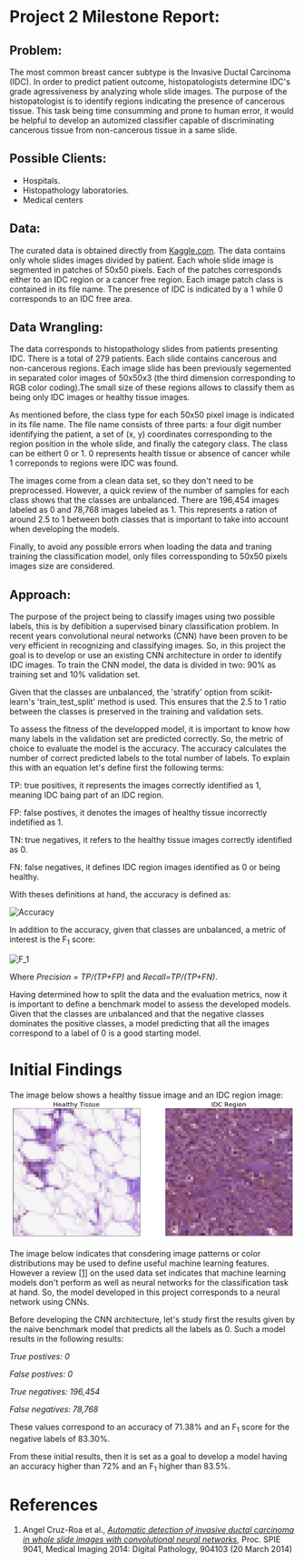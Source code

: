 # Project 2 Milestone Report: 

## Problem:
The most common breast cancer subtype is the Invasive Ductal Carcinoma (IDC). In order to predict patient outcome, histopatologists determine IDC's grade agressiveness by analyzing whole slide images. The purpose of the histopatologist is to identify regions indicating the presence of cancerous tissue. This task being time consumming and prone to human error, it would be helpful to develop an automized classifier capable of discriminating cancerous tissue from non-cancerous tissue in a same slide.

## Possible Clients:
* Hospitals.
* Histopathology laboratories.
* Medical centers

## Data:
The curated data is obtained directly from [Kaggle.com](https://www.kaggle.com/paultimothymooney/breast-histopathology-images/data). The data contains only whole slides images divided by patient. Each whole slide image is segmented in patches of 50x50 pixels. Each of the patches corresponds either to an IDC region or a cancer free region. Each image patch class is contained in its file name. The presence of IDC is indicated by a 1 while 0 corresponds to an IDC free area.

## Data Wrangling:
The data corresponds to histopathology slides from patients presenting IDC. There is a total of 279 patients. Each slide contains cancerous and non-cancerous regions. Each image slide has been previously segemented in separated color images of 50x50x3 (the third dimension corresponding to RGB color coding).The small size of these regions allows to classify them as being only IDC images or healthy tissue images.

As mentioned before, the class type for each 50x50 pixel image is indicated in its file name. The file name consists of three parts: a four digit number identifying the patient, a set of (x, y) coordinates corresponding to the region position in the whole slide, and finally the category class. The class can be eithert 0 or 1. 0 represents health tissue or absence of cancer while 1 correponds to regions were IDC was found.

The images come from a clean data set, so they don't need to be preprocessed. However, a quick review of the number of samples for each class shows that the classes are unbalanced. There are 196,454 images labeled as 0 and 78,768 images labeled as 1. This represents a ration of around 2.5 to 1 between both classes that is important to take into account when developing the models. 

Finally, to avoid any possible errors when loading the data and traning training the classification model, only files corressponding to 50x50 pixels images size are considered.

## Approach:
The purpose of the project being to classify images using two possible labels, this is by defibition a supervised binary classification problem. In recent years convolutional neural networks (CNN) have been proven to be very efficient in recognizing and classifying images. So, in this project the goal is to develop or use an existing CNN architecture in order to identify IDC images. To train the CNN model, the data is divided in two: 90% as training set and 10% validation set.

Given that the classes are unbalanced, the 'stratify' option from scikit-learn's 'train_test_split' method is used. This ensures that the 2.5 to 1 ratio between the classes is preserved in the training and validation sets.

To assess the fitness of the developped model, it is important to know how many labels in the validation set are predicted correctly. So, the metric of choice to evaluate the model is the accuracy. The accuracy calculates the number of correct predicted labels to the total number of labels. To explain this with an equation let's define first the following terms:

TP: true positives, it represents the images correctly identified as 1, meaning IDC baing part of an IDC region.

FP: false postives, it denotes the images of healthy tissue incorrectly indetified as 1.

TN: true negatives, it refers to the healthy tissue images correctly identified as 0.

FN: false negatives, it defines IDC region images identified as 0 or being healthy.

With theses definitions at hand, the accuracy is defined as:

![Accuracy](https://latex.codecogs.com/gif.latex?Accuracy&space;=&space;\frac{TP&space;&plus;&space;TN}{TP&space;&plus;&space;TN&space;&plus;&space;FP&space;&plus;&space;FN})

In addition to the accuracy, given that classes are unbalanced, a metric of interest is the F<sub>1</sub> score:

![F_1](https://latex.codecogs.com/gif.latex?F_1&space;=&space;\frac{2}{\frac{1}{Precision}&space;&plus;&space;\frac{1}{Recall}}&space;=&space;2\frac{Precision.Recall}{Precision&space;&plus;&space;Recall})

Where *Precision = TP/(TP+FP)* and *Recall=TP/(TP+FN)*.

Having determined how to split the data and the evaluation metrics, now it is important to define a benchmark model to assess the developed models. Given that the classes are unbalanced and that the negative classes dominates the positive classes, a model predicting that all the images correspond to a label of 0 is a good starting model.

# Initial Findings
The image below shows a healthy tissue image and an IDC region image:
![healty_IDC](./images/healthy_IDC.png)

The image below indicates that consdering image patterns or color distributions may be used to define useful machine learning features. However a review [[1]] on the used data set indicates that machine learning models don't perform as well as neural networks for the classification task at hand. So, the model developed in this project corresponds to a neural network using CNNs.

Before developing the CNN architecture, let's study first the results given by the naive benchmark model that predicts all the labels as 0. Such a model results in the following results:

*True postives: 0*

*False postives: 0*

*True negatives: 196,454*

*False negatives: 78,768*

These values correspond to an accuracy of 71.38% and an F<sub>1</sub> score for the negative labels of 83.30%.

From these initial results, then it is set as a goal to develop a model having an accuracy higher than 72% and an F<sub>1</sub> higher than 83.5%.


# References
[1]: http://spie.org/Publications/Proceedings/Paper/10.1117/12.2043872
1. Angel Cruz-Roa et al., [*Automatic detection of invasive ductal carcinoma in whole slide images with convolutional neural networks*](http://spie.org/Publications/Proceedings/Paper/10.1117/12.2043872), Proc. SPIE 9041, Medical Imaging 2014: Digital Pathology, 904103 (20 March 2014)
